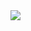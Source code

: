 <img src="https://github.com/user-attachments/assets/d8798b78-2365-4f4f-873a-a427b4fdef60"/>
<br>
<br> 
